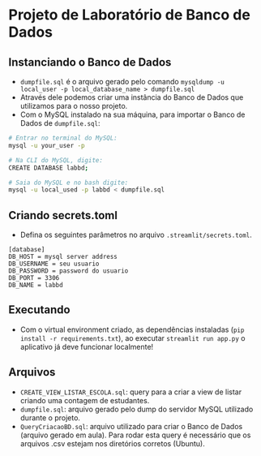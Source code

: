 # Projeto de Laboratório de Banco de Dados

## Instanciando o Banco de Dados
- `dumpfile.sql` é o arquivo gerado pelo comando `mysqldump -u local_user -p local_database_name > dumpfile.sql`
- Através dele podemos criar uma instância do Banco de Dados que utilizamos para o nosso projeto.
- Com o MySQL instalado na sua máquina, para importar o Banco de Dados de `dumpfile.sql`:

```bash
# Entrar no terminal do MySQL:
mysql -u your_user -p

# Na CLI do MySQL, digite:
CREATE DATABASE labbd;

# Saia do MySQL e no bash digite:
mysql -u local_used -p labbd < dumpfile.sql
```

## Criando secrets.toml

- Defina os seguintes parâmetros no arquivo `.streamlit/secrets.toml`.

```
[database]
DB_HOST = mysql server address
DB_USERNAME = seu usuario
DB_PASSWORD = password do usuario
DB_PORT = 3306
DB_NAME = labbd
```

## Executando

- Com o virtual environment criado, as dependências instaladas (`pip install -r requirements.txt`), ao executar `streamlit run app.py` o aplicativo já deve funcionar localmente!

## Arquivos
- `CREATE_VIEW_LISTAR_ESCOLA.sql`: query para a criar a view de listar criando uma contagem de estudantes.
- `dumpfile.sql`: arquivo gerado pelo dump do servidor MySQL utilizado durante o projeto.
- `QueryCriacaoBD.sql`: arquivo utilizado para criar o Banco de Dados (arquivo gerado em aula). Para rodar esta query é necessário que os arquivos .csv estejam nos diretórios corretos (Ubuntu).
